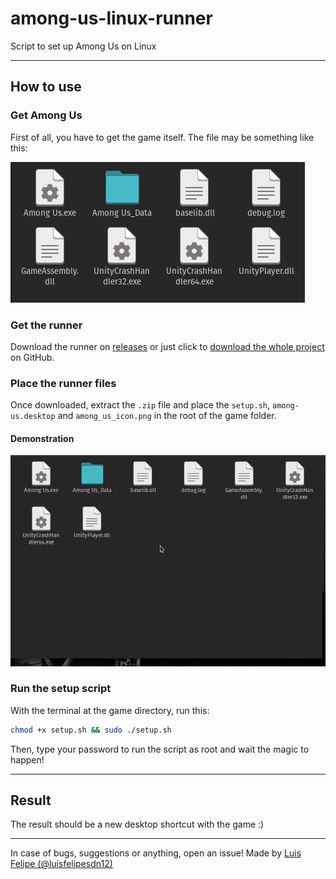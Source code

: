 # among-us-linux-runner
Script to set up Among Us on Linux

---

## How to use

### Get Among Us
First of all, you have to get the game itself.
The file may be something like this:

![Folder with files such as: "Among Us.exe", "UnityCrashHandler64.exe" and a sub-folder "Among Us_Data"](.github/game-folder.png)

### Get the runner
Download the runner on [releases](https://github.com/luisfelipesdn12/among-us-linux-runner/releases) or just click to [download the whole project](https://github.com/luisfelipesdn12/among-us-linux-runner/archive/refs/heads/main.zip) on GitHub.

### Place the runner files
Once downloaded, extract the `.zip` file and place the `setup.sh`, `among-us.desktop` and `among_us_icon.png` in the root of the game folder.

#### Demonstration
![Moving the zip file to the game folder, extracting it and moving the all the needed files to the root of game folder](.github/place_files.gif)

### Run the setup script
With the terminal at the game directory, run this:

```sh
chmod +x setup.sh && sudo ./setup.sh
```

Then, type your password to run the script as root and wait the magic to happen!

---

## Result
The result should be a new desktop shortcut with the game :)

---

In case of bugs, suggestions or anything, open an issue!
Made by [Luis Felipe (@luisfelipesdn12)](https://github.com/luisfelipesdn12/among-us-linux-runner)
